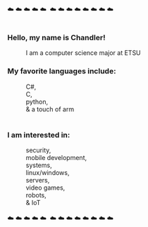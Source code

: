 ☁️&nbsp;☁️&nbsp;☁️&nbsp;☁️&nbsp;☁️&nbsp;&nbsp;☁️&nbsp;☁️&nbsp;☁️&nbsp;☁️&nbsp;☁️&nbsp;☁️&nbsp;☁️&nbsp;☁️ <br/>
<br/>
 <h3>Hello, my name is Chandler!</h3>
 &emsp;&emsp;&emsp;I am a computer science major at ETSU<br/>
 <h3>My favorite languages include:</h3>
&emsp;&emsp;&emsp;C#,<br/>
&emsp;&emsp;&emsp;C,<br/>
&emsp;&emsp;&emsp;python,<br/>
&emsp;&emsp;&emsp;& a touch of arm<br/>
		<br/>								
<h3>I am interested in:</h3>
&emsp;&emsp;&emsp;security,<br/>
&emsp;&emsp;&emsp;mobile development,<br/>
&emsp;&emsp;&emsp;systems,<br/>
&emsp;&emsp;&emsp;linux/windows,<br/>
&emsp;&emsp;&emsp;servers,<br/>
&emsp;&emsp;&emsp;video games,<br/>
&emsp;&emsp;&emsp;robots,<br/>
&emsp;&emsp;&emsp;& IoT<br/>
<br/>
☁️&nbsp;☁️&nbsp;☁️&nbsp;☁️&nbsp;☁️&nbsp;&nbsp;☁️&nbsp;☁️&nbsp;☁️&nbsp;☁️&nbsp;☁️&nbsp;☁️&nbsp;☁️&nbsp;☁️ <br/>

